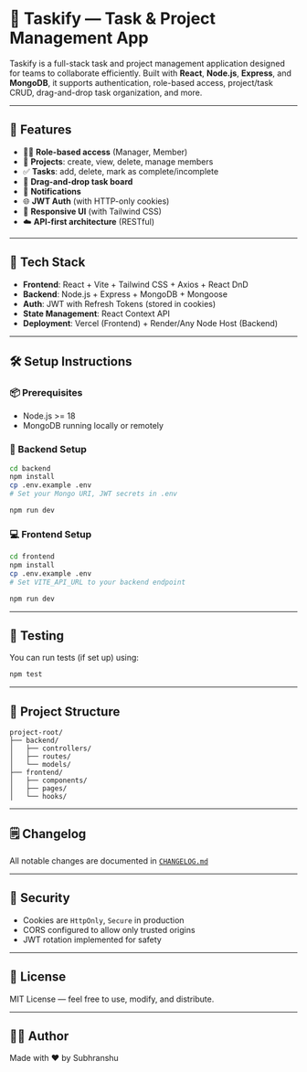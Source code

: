 # 🧠 Taskify — Task & Project Management App

Taskify is a full-stack task and project management application designed for teams to collaborate efficiently. Built with **React**, **Node.js**, **Express**, and **MongoDB**, it supports authentication, role-based access, project/task CRUD, drag-and-drop task organization, and more.

---

## 🚀 Features

- 🧑‍💼 **Role-based access** (Manager, Member)
- 📁 **Projects**: create, view, delete, manage members
- ✅ **Tasks**: add, delete, mark as complete/incomplete
- 🧲 **Drag-and-drop task board**
- 🔔 **Notifications**
- 🌐 **JWT Auth** (with HTTP-only cookies)
- 🎨 **Responsive UI** (with Tailwind CSS)
- ☁️ **API-first architecture** (RESTful)

---

## 🧰 Tech Stack

- **Frontend**: React + Vite + Tailwind CSS + Axios + React DnD
- **Backend**: Node.js + Express + MongoDB + Mongoose
- **Auth**: JWT with Refresh Tokens (stored in cookies)
- **State Management**: React Context API
- **Deployment**: Vercel (Frontend) + Render/Any Node Host (Backend)

---

## 🛠 Setup Instructions

### 📦 Prerequisites

- Node.js >= 18
- MongoDB running locally or remotely

### 🔧 Backend Setup

```bash
cd backend
npm install
cp .env.example .env
# Set your Mongo URI, JWT secrets in .env

npm run dev
```

### 💻 Frontend Setup

```bash
cd frontend
npm install
cp .env.example .env
# Set VITE_API_URL to your backend endpoint

npm run dev
```

---

## 🧪 Testing

You can run tests (if set up) using:

```bash
npm test
```

---

## 📁 Project Structure

```
project-root/
├── backend/
│   ├── controllers/
│   ├── routes/
│   └── models/
├── frontend/
│   ├── components/
│   ├── pages/
│   └── hooks/
```

---

## 🗒 Changelog

All notable changes are documented in [`CHANGELOG.md`](./CHANGELOG.md)

---

## 🔐 Security

- Cookies are `HttpOnly`, `Secure` in production
- CORS configured to allow only trusted origins
- JWT rotation implemented for safety

---

## 📜 License

MIT License — feel free to use, modify, and distribute.

---

## 👨‍💻 Author

Made with ❤️ by Subhranshu
